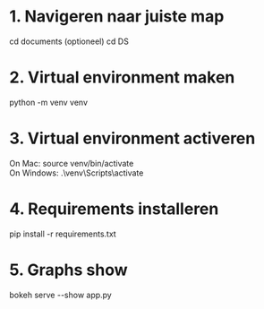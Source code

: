 # 1. Navigeren naar juiste map

cd documents (optioneel)
cd DS

# 2. Virtual environment maken

python -m venv venv

# 3. Virtual environment activeren

On Mac: source venv/bin/activate  
On Windows: .\venv\Scripts\activate

# 4. Requirements installeren

pip install -r requirements.txt

# 5. Graphs show

bokeh serve --show app.py